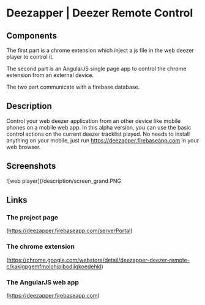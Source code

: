 # Deezapper | Deezer Remote Control

## Components

The first part is a chrome extension which inject a js file in the web deezer player to control it.

The second part is an AngularJS single page app to control the chrome extension from an external device. 

The two part communicate with a firebase database.
## Description
Control your web deezer application from an other device like mobile phones on a mobile web app.
In this alpha version, you can use the basic control actions on the current deezer tracklist played.
No needs to install anything on your mobile, just run https://deezapper.firebaseapp.com in your web browser.

## Screenshots

![web player](/description/screen_grand.PNG

## Links

### The project page
(https://deezapper.firebaseapp.com/serverPortal)

### The chrome extension
(https://chrome.google.com/webstore/detail/deezapper-deezer-remote-c/kaklgpgemfmolohjpjbodjigkoedehkl)

### The AngularJS web app
(https://deezapper.firebaseapp.com)